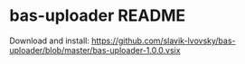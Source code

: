 # bas-uploader README

Download and install: https://github.com/slavik-lvovsky/bas-uploader/blob/master/bas-uploader-1.0.0.vsix
